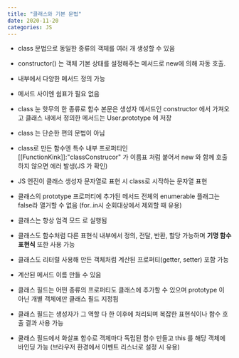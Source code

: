 ```yaml
---
title: "클래스와 기본 문법"
date: 2020-11-20
categories: JS
---
```


- class 문법으로 동일한 종류의 객체를 여러 개 생성할 수 있음

- constructor() 는 객체 기본 상태를 설정해주는 메서드로 new에 의해 자동 호출.

- 내부에서 다양한 메서드 정의 가능

- 메서드 사이엔 쉼표가 필요 없음

- class 눈 핫무의 한 종류로 함수 본문은 생성자 메서드인 constructor 에서 가져오고 클래스 내에서 정의한 메서드는 User.prototype 에 저장

- class 는 단순한 편의 문법이 아님

- class로 만든 함수엔 특수 내부 프로퍼티인 [[FunctionKink]]:"classConstrucor" 가 이름표 처럼 붙어서 new 와 함께 호출하지 않으면 에러 발생(JS 가 확인)

- JS 엔진이 클래스 생성자 문자열로 표현 시 class로 시작하는 문자열 표현

- 클래스의 prototype 프로퍼티에 추가된 메서드 전체의 enumerable 플래그는 false라 열거할 수 없음 (for..in시 순회대상에서 제외할 때 유용)

- 클래스는 항상 엄격 모드 로 실행됨

- 클래스도 함수처럼 다른 표현식 내부에서 정의, 전달, 반환, 할당 가능하며 **기명 함수 표현식** 또한 사용 가능

- 클래스도 리터럴 사용해 만든 객체처럼 계산된 프로퍼티(getter, setter) 포함 가능

- 계산된 메서드 이름 만들 수 있음

- 클래스 필드는 어떤 종류의 프로퍼티도 클래스에 추가할 수 있으며 prototype 이 아닌 개별 객체에만 클래스 필드 지정됨

- 클래스 필드는 생성자가 그 역할 다 한 이후에 처리되며 복잡한 표현식이나 함수 호출 결과 사용 가능

- 쿨래스 필드에서 화살표 함수로 객체마다 독립된 함수 만들고 this 를 해당 객체에 바인딩 가능 (브라우저 환경에서 이벤트 리스너로 설정 시 유용)
